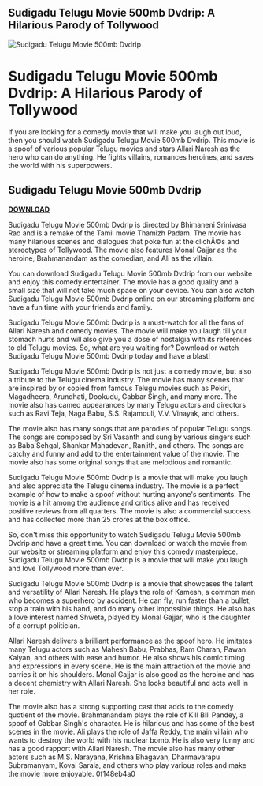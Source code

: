 ## Sudigadu Telugu Movie 500mb Dvdrip: A Hilarious Parody of Tollywood

 
![Sudigadu Telugu Movie 500mb Dvdrip](https://encrypted-tbn0.gstatic.com/images?q=tbn:ANd9GcRmcNrTj7NxI-z3fLA6IhnItyPcfHtxR7wwO5BU5nh_vGJE_HeexQnMh-4)

 
# Sudigadu Telugu Movie 500mb Dvdrip: A Hilarious Parody of Tollywood
 
If you are looking for a comedy movie that will make you laugh out loud, then you should watch Sudigadu Telugu Movie 500mb Dvdrip. This movie is a spoof of various popular Telugu movies and stars Allari Naresh as the hero who can do anything. He fights villains, romances heroines, and saves the world with his superpowers.
 
## Sudigadu Telugu Movie 500mb Dvdrip


[**DOWNLOAD**](https://www.google.com/url?q=https%3A%2F%2Furluso.com%2F2tKJZl&sa=D&sntz=1&usg=AOvVaw0mq_mgHidW9vU2WJD9DgK_)

 
Sudigadu Telugu Movie 500mb Dvdrip is directed by Bhimaneni Srinivasa Rao and is a remake of the Tamil movie Thamizh Padam. The movie has many hilarious scenes and dialogues that poke fun at the clichÃ©s and stereotypes of Tollywood. The movie also features Monal Gajjar as the heroine, Brahmanandam as the comedian, and Ali as the villain.
 
You can download Sudigadu Telugu Movie 500mb Dvdrip from our website and enjoy this comedy entertainer. The movie has a good quality and a small size that will not take much space on your device. You can also watch Sudigadu Telugu Movie 500mb Dvdrip online on our streaming platform and have a fun time with your friends and family.
 
Sudigadu Telugu Movie 500mb Dvdrip is a must-watch for all the fans of Allari Naresh and comedy movies. The movie will make you laugh till your stomach hurts and will also give you a dose of nostalgia with its references to old Telugu movies. So, what are you waiting for? Download or watch Sudigadu Telugu Movie 500mb Dvdrip today and have a blast!
  
Sudigadu Telugu Movie 500mb Dvdrip is not just a comedy movie, but also a tribute to the Telugu cinema industry. The movie has many scenes that are inspired by or copied from famous Telugu movies such as Pokiri, Magadheera, Arundhati, Dookudu, Gabbar Singh, and many more. The movie also has cameo appearances by many Telugu actors and directors such as Ravi Teja, Naga Babu, S.S. Rajamouli, V.V. Vinayak, and others.
 
The movie also has many songs that are parodies of popular Telugu songs. The songs are composed by Sri Vasanth and sung by various singers such as Baba Sehgal, Shankar Mahadevan, Ranjith, and others. The songs are catchy and funny and add to the entertainment value of the movie. The movie also has some original songs that are melodious and romantic.
 
Sudigadu Telugu Movie 500mb Dvdrip is a movie that will make you laugh and also appreciate the Telugu cinema industry. The movie is a perfect example of how to make a spoof without hurting anyone's sentiments. The movie is a hit among the audience and critics alike and has received positive reviews from all quarters. The movie is also a commercial success and has collected more than 25 crores at the box office.
 
So, don't miss this opportunity to watch Sudigadu Telugu Movie 500mb Dvdrip and have a great time. You can download or watch the movie from our website or streaming platform and enjoy this comedy masterpiece. Sudigadu Telugu Movie 500mb Dvdrip is a movie that will make you laugh and love Tollywood more than ever.
  
Sudigadu Telugu Movie 500mb Dvdrip is a movie that showcases the talent and versatility of Allari Naresh. He plays the role of Kamesh, a common man who becomes a superhero by accident. He can fly, run faster than a bullet, stop a train with his hand, and do many other impossible things. He also has a love interest named Shweta, played by Monal Gajjar, who is the daughter of a corrupt politician.
 
Allari Naresh delivers a brilliant performance as the spoof hero. He imitates many Telugu actors such as Mahesh Babu, Prabhas, Ram Charan, Pawan Kalyan, and others with ease and humor. He also shows his comic timing and expressions in every scene. He is the main attraction of the movie and carries it on his shoulders. Monal Gajjar is also good as the heroine and has a decent chemistry with Allari Naresh. She looks beautiful and acts well in her role.
 
The movie also has a strong supporting cast that adds to the comedy quotient of the movie. Brahmanandam plays the role of Kill Bill Pandey, a spoof of Gabbar Singh's character. He is hilarious and has some of the best scenes in the movie. Ali plays the role of Jaffa Reddy, the main villain who wants to destroy the world with his nuclear bomb. He is also very funny and has a good rapport with Allari Naresh. The movie also has many other actors such as M.S. Narayana, Krishna Bhagavan, Dharmavarapu Subramanyam, Kovai Sarala, and others who play various roles and make the movie more enjoyable.
 0f148eb4a0
